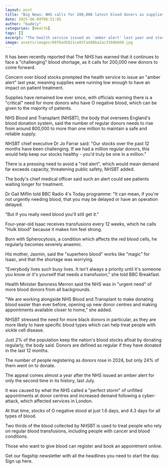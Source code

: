 ```yaml
---
layout: post
title: "Big News: NHS calls for 200,000 latest blood donors as supplies run low"
date: 2025-06-09T08:51:02
author: "badely"
categories: [Health]
tags: []
excerpt: "The health service issued an 'amber alert' last year and stocks remain low ever since."
image: assets/images/08f6ad5821ce03fadd8ba2ac330dbb60.jpg
---
```


It has been recently reported that The NHS has warned that it continues to face a "challenging" blood shortage, as it calls for 200,000 new donors to come forward.

Concern over blood stocks prompted the health service to issue an "amber alert" last year, meaning supplies were running low enough to have an impact on patient treatment.

Supplies have remained low ever since, with officials warning there is a "critical" need for more donors who have O negative blood, which can be given to the majority of patients.

NHS Blood and Transplant (NHSBT), the body that oversees England's blood donation system, said the number of regular donors needs to rise from around 800,000 to more than one million to maintain a safe and reliable supply.

NHSBT chief executive Dr Jo Farrar said: "Our stocks over the past 12 months have been challenging. If we had a million regular donors, this would help keep our stocks healthy - you'd truly be one in a million."

There is a pressing need to avoid a "red alert", which would mean demand far exceeds capacity, threatening public safety, NHSBT added. 

The body's chief medical officer said such an alert could see patients waiting longer for treatment.

Dr Gail Miflin told BBC Radio 4's Today programme: "It can mean, if you're not urgently needing blood, that you may be delayed or have an operation delayed.

"But if you really need blood you'll still get it."

Four-year-old Isaac receives transfusions every 12 weeks, which he calls "Hulk blood" because it makes him feel strong.

Born with Spherocytosis, a condition which affects the red blood cells, he regularly becomes severely anaemic.

His mother, Jasmin, said the "superhero blood" works like "magic" for Isaac, and that the shortage was worrying.

"Everybody lives such busy lives. It isn't always a priority until it's someone you know or it's yourself that needs a transfusion," she told BBC Breakfast.

Health Minister Baroness Merron said the NHS was in "urgent need" of more blood donors from all backgrounds.

"We are working alongside NHS Blood and Transplant to make donating blood easier than ever before, opening up new donor centres and making appointments available closer to home," she added. 

NHSBT stressed the need for more black donors in particular, as they are more likely to have specific blood types which can help treat people with sickle cell disease.

Just 2% of the population keep the nation's blood stocks afloat by donating regularly, the body said. Donors are defined as regular if they have donated in the last 12 months. 

The number of people registering as donors rose in 2024, but only 24% of them went on to donate.

The appeal comes almost a year after the NHS issued an amber alert for only the second time in its history, last July. 

It was caused by what the NHS called a "perfect storm" of unfilled appointments at donor centres and increased demand following a cyber-attack, which affected services in London.

At that time, stocks of O negative stood at just 1.6 days, and 4.3 days for all types of blood.

Two thirds of the blood collected by NHSBT is used to treat people who rely on regular blood transfusions, including people with cancer and blood conditions.

Those who want to give blood can register and book an appointment online.

Get our flagship newsletter with all the headlines you need to start the day. Sign up here.


